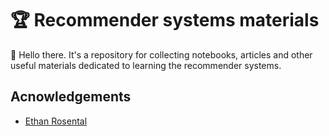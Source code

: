 # 🏆 Recommender systems materials
👋 Hello there. It's a repository for collecting notebooks, articles and other useful materials dedicated to learning the recommender systems.

## Acnowledgements
- [Ethan Rosental](https://github.com/EthanRosenthal)
